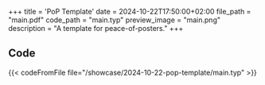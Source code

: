 +++
title = 'PoP Template'
date = 2024-10-22T17:50:00+02:00
file_path = "main.pdf"
code_path = "main.typ"
preview_image = "main.png"
description = "A template for peace-of-posters."
+++

## Code

{{< codeFromFile file="/showcase/2024-10-22-pop-template/main.typ" >}}
